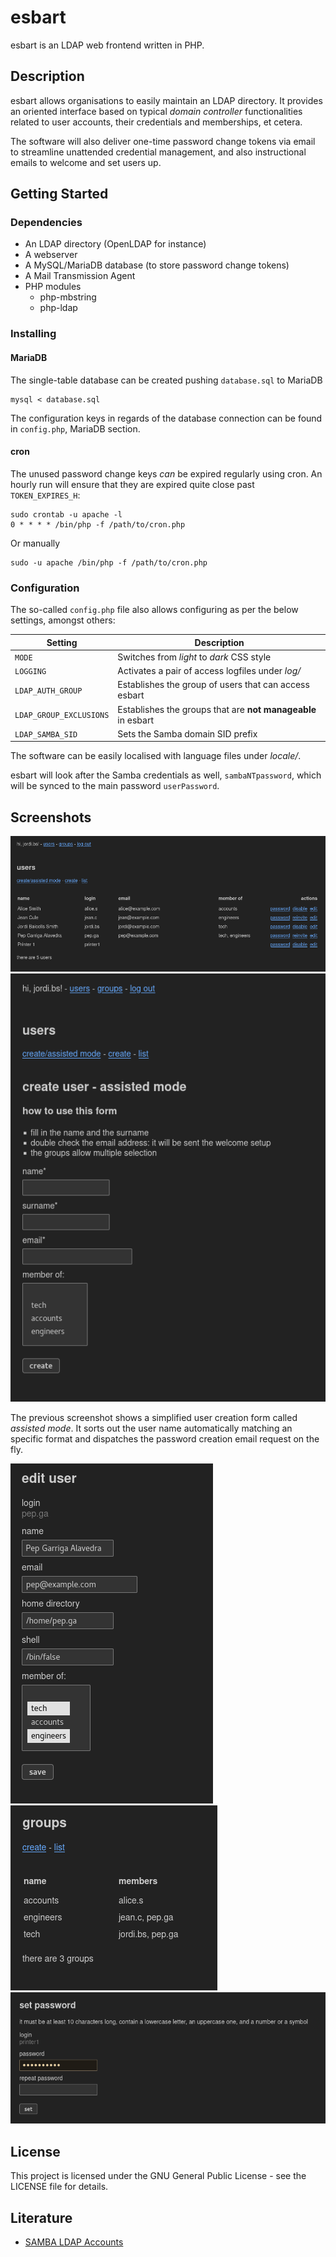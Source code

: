 # esbart

esbart is an LDAP web frontend written in PHP.

## Description

esbart allows organisations to easily maintain an LDAP directory. It provides an oriented interface based on typical  *domain controller* functionalities related to user accounts, their credentials and memberships, et cetera.

The software will also deliver one-time password change tokens via email to streamline unattended credential management, and also instructional emails to welcome and set users up.

## Getting Started

### Dependencies

* An LDAP directory (OpenLDAP for instance)
* A webserver
* A MySQL/MariaDB database (to store password change tokens)
* A Mail Transmission Agent
* PHP modules
  * php-mbstring
  * php-ldap

### Installing

#### MariaDB

The single-table database can be created pushing `database.sql` to MariaDB

```
mysql < database.sql
```

The configuration keys in regards of the database connection can be found in `config.php`, MariaDB section.

#### cron

The unused password change keys *can* be expired regularly using cron. An hourly run will ensure that they are expired quite close past `TOKEN_EXPIRES_H`:

```
sudo crontab -u apache -l
0 * * * * /bin/php -f /path/to/cron.php
```

Or manually

```
sudo -u apache /bin/php -f /path/to/cron.php
```

### Configuration

The so-called `config.php` file also allows configuring as per the below settings, amongst others:

| Setting | Description |
| - | - |
| `MODE` | Switches from *light* to *dark* CSS style |
| `LOGGING` | Activates a pair of access logfiles under *log/* |
| `LDAP_AUTH_GROUP` | Establishes the group of users that can access esbart |
| `LDAP_GROUP_EXCLUSIONS` | Establishes the groups that are **not manageable** in esbart |
| `LDAP_SAMBA_SID` | Sets the Samba domain SID prefix |

The software can be easily localised with language files under *locale/*.

esbart will look after the Samba credentials as well, `sambaNTpassword`, which will be synced to the main password `userPassword`.

## Screenshots

![User list](/screenshots/users-list.png?raw=true "User list")
![Create user - assisted mode](/screenshots/users-add-assisted.png?raw=true "Create user - assisted mode")

The previous screenshot shows a simplified user creation form called *assisted mode*. It sorts out the user name automatically matching an specific format and dispatches the password creation email request on the fly.

![Edit user](/screenshots/users-edit.png?raw=true "Edit user")
![Group list](/screenshots/groups-list.png?raw=true "Group list")
![Set password](/screenshots/users-password.png?raw=true "Set password")

## License

This project is licensed under the GNU General Public License - see the LICENSE file for details.

## Literature

* [SAMBA LDAP Accounts](http://pig.made-it.com/samba-accounts.html)
